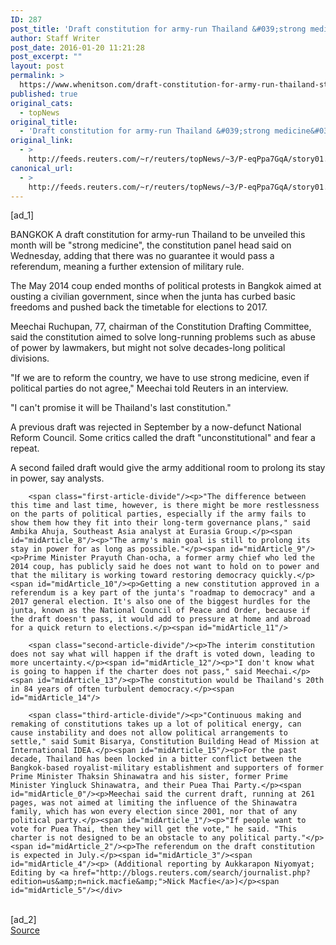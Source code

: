 ```yaml
---
ID: 287
post_title: 'Draft constitution for army-run Thailand &#039;strong medicine&#039;'
author: Staff Writer
post_date: 2016-01-20 11:21:28
post_excerpt: ""
layout: post
permalink: >
  https://www.whenitson.com/draft-constitution-for-army-run-thailand-strong-medicine/
published: true
original_cats:
  - topNews
original_title:
  - 'Draft constitution for army-run Thailand &#039;strong medicine&#039;'
original_link:
  - >
    http://feeds.reuters.com/~r/reuters/topNews/~3/P-eqPpa7GqA/story01.htm
canonical_url:
  - >
    http://feeds.reuters.com/~r/reuters/topNews/~3/P-eqPpa7GqA/story01.htm
---
```

 [ad_1]
<br><div id="articleText">
<span id="midArticle_start"/>

<span id="midArticle_0"/><span class="focusParagraph" readability="7"><p><span class="articleLocation">BANGKOK</span> A draft constitution for army-run Thailand to be unveiled this month will be "strong medicine", the constitution panel head said on Wednesday, adding that there was no guarantee it would pass a referendum, meaning a further extension of military rule.</p></span><span id="midArticle_1"/><p>The May 2014 coup ended months of political protests in Bangkok aimed at ousting a civilian government, since when the junta has curbed basic freedoms and pushed back the timetable for elections to 2017.</p><span id="midArticle_2"/><p>Meechai Ruchupan, 77, chairman of the Constitution Drafting Committee, said the constitution aimed to solve long-running problems such as abuse of power by lawmakers, but might not solve decades-long political divisions.</p><span id="midArticle_3"/><p>"If we are to reform the country, we have to use strong medicine, even if political parties do not agree," Meechai told Reuters in an interview.</p><span id="midArticle_4"/><p>"I can't promise it will be Thailand's last constitution."</p><span id="midArticle_5"/><p>A previous draft was rejected in September by a now-defunct National Reform Council. Some critics called the draft "unconstitutional" and fear a repeat.</p><span id="midArticle_6"/><p>A second failed draft would give the army additional room to prolong its stay in power, say analysts.</p><span id="midArticle_7"/>
        
        <span class="first-article-divide"/><p>"The difference between this time and last time, however, is there might be more restlessness on the parts of political parties, especially if the army fails to show them how they fit into their long-term governance plans," said Ambika Ahuja, Southeast Asia analyst at Eurasia Group.</p><span id="midArticle_8"/><p>"The army's main goal is still to prolong its stay in power for as long as possible."</p><span id="midArticle_9"/><p>Prime Minister Prayuth Chan-ocha, a former army chief who led the 2014 coup, has publicly said he does not want to hold on to power and that the military is working toward restoring democracy quickly.</p><span id="midArticle_10"/><p>Getting a new constitution approved in a referendum is a key part of the junta's "roadmap to democracy" and a 2017 general election. It's also one of the biggest hurdles for the junta, known as the National Council of Peace and Order, because if the draft doesn't pass, it would add to pressure at home and abroad for a quick return to elections.</p><span id="midArticle_11"/>
        
        <span class="second-article-divide"/><p>The interim constitution does not say what will happen if the draft is voted down, leading to more uncertainty.</p><span id="midArticle_12"/><p>"I don't know what is going to happen if the charter does not pass," said Meechai.</p><span id="midArticle_13"/><p>The constitution would be Thailand's 20th in 84 years of often turbulent democracy.</p><span id="midArticle_14"/>
        
        <span class="third-article-divide"/><p>"Continuous making and remaking of constitutions takes up a lot of political energy, can cause instability and does not allow political arrangements to settle," said Sumit Bisarya, Constitution Building Head of Mission at International IDEA.</p><span id="midArticle_15"/><p>For the past decade, Thailand has been locked in a bitter conflict between the Bangkok-based royalist-military establishment and supporters of former Prime Minister Thaksin Shinawatra and his sister, former Prime Minister Yingluck Shinawatra, and their Puea Thai Party.</p><span id="midArticle_0"/><p>Meechai said the current draft, running at 261 pages, was not aimed at limiting the influence of the Shinawatra family, which has won every election since 2001, nor that of any political party.</p><span id="midArticle_1"/><p>"If people want to vote for Puea Thai, then they will get the vote," he said. "This charter is not designed to be an obstacle to any political party."</p><span id="midArticle_2"/><p>The referendum on the draft constitution is expected in July.</p><span id="midArticle_3"/><span id="midArticle_4"/><p> (Additional reporting by Aukkarapon Niyomyat; Editing by <a href="http://blogs.reuters.com/search/journalist.php?edition=us&amp;n=nick.macfie&amp;">Nick Macfie</a>)</p><span id="midArticle_5"/></div>
<br>[ad_2]
<br><a href="http://feeds.reuters.com/~r/reuters/topNews/~3/P-eqPpa7GqA/story01.htm">Source </a>